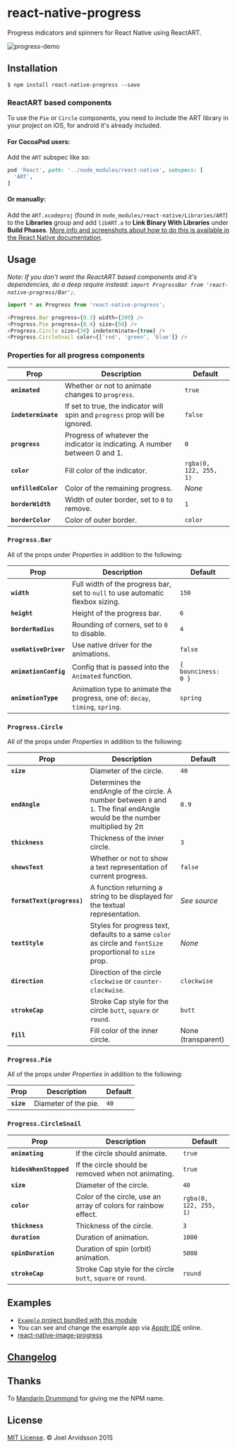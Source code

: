 # react-native-progress

Progress indicators and spinners for React Native using ReactART.

![progress-demo](https://cloud.githubusercontent.com/assets/378279/11212043/64fb1420-8d01-11e5-9ec0-5e175a837c62.gif)

## Installation

`$ npm install react-native-progress --save`

### ReactART based components

To use the `Pie` or `Circle` components, you need to include the ART library in your project on iOS, for android it's already included.

#### For CocoaPod users:

Add the `ART` subspec like so:
```ruby
pod 'React', path: '../node_modules/react-native', subspecs: [
  'ART',
]
```

#### Or manually:

Add the `ART.xcodeproj` (found in `node_modules/react-native/Libraries/ART`) to the **Libraries** group and add `libART.a` to **Link Binary With Libraries** under **Build Phases**. [More info and screenshots about how to do this is available in the React Native documentation](http://facebook.github.io/react-native/docs/linking-libraries-ios.html#content).

## Usage

*Note: If you don't want the ReactART based components and it's dependencies, do a deep require instead: `import ProgressBar from 'react-native-progress/Bar';`.*

```js
import * as Progress from 'react-native-progress';

<Progress.Bar progress={0.3} width={200} />
<Progress.Pie progress={0.4} size={50} />
<Progress.Circle size={30} indeterminate={true} />
<Progress.CircleSnail color={['red', 'green', 'blue']} />
```

### Properties for all progress components

| Prop | Description | Default |
|---|---|---|
|**`animated`**|Whether or not to animate changes to `progress`. |`true`|
|**`indeterminate`**|If set to true, the indicator will spin and `progress` prop will be ignored. |`false`|
|**`progress`**|Progress of whatever the indicator is indicating. A number between 0 and 1. |`0`|
|**`color`**|Fill color of the indicator. |`rgba(0, 122, 255, 1)`|
|**`unfilledColor`**|Color of the remaining progress. |*None*|
|**`borderWidth`**|Width of outer border, set to `0` to remove. |`1`|
|**`borderColor`**|Color of outer border. |`color`|

### `Progress.Bar`

All of the props under *Properties* in addition to the following:

| Prop | Description | Default |
|---|---|---|
|**`width`**|Full width of the progress bar, set to `null` to use automatic flexbox sizing. |`150`|
|**`height`**|Height of the progress bar. |`6`|
|**`borderRadius`**|Rounding of corners, set to `0` to disable. |`4`|
|**`useNativeDriver`**|Use native driver for the animations. |`false`|
|**`animationConfig`**|Config that is passed into the `Animated` function. |`{ bounciness: 0 }`|
|**`animationType`**|Animation type to animate the progress, one of: `decay`, `timing`, `spring`. |`spring`|

### `Progress.Circle`

All of the props under *Properties* in addition to the following:

| Prop | Description | Default |
|---|---|---|
|**`size`**|Diameter of the circle. |`40`|
|**`endAngle`**|Determines the endAngle of the circle. A number between `0` and `1`. The final endAngle would be the number multiplied by 2π   |`0.9`|
|**`thickness`**|Thickness of the inner circle. |`3`|
|**`showsText`**|Whether or not to show a text representation of current progress. |`false`|
|**`formatText(progress)`**|A function returning a string to be displayed for the textual representation. |*See source*|
|**`textStyle`**|Styles for progress text, defaults to a same `color` as circle and `fontSize` proportional to `size` prop. |*None*|
|**`direction`**|Direction of the circle `clockwise` or `counter-clockwise`. |`clockwise`|
|**`strokeCap`**|Stroke Cap style for the circle `butt`, `square` or `round`. |`butt`|
|**`fill`**|Fill color of the inner circle. |None (transparent)|

### `Progress.Pie`

All of the props under *Properties* in addition to the following:

| Prop | Description | Default |
|---|---|---|
|**`size`**|Diameter of the pie. |`40`|

### `Progress.CircleSnail`

| Prop | Description | Default |
|---|---|---|
|**`animating`**|If the circle should animate. |`true`|
|**`hidesWhenStopped`**|If the circle should be removed when not animating. |`true`|
|**`size`**|Diameter of the circle. |`40`|
|**`color`**|Color of the circle, use an array of colors for rainbow effect. |`rgba(0, 122, 255, 1)`|
|**`thickness`**|Thickness of the circle. |`3`|
|**`duration`**|Duration of animation. |`1000`|
|**`spinDuration`**|Duration of spin (orbit) animation. |`5000`|
|**`strokeCap`**|Stroke Cap style for the circle `butt`, `square` or `round`. |`round`|

## Examples

* [`Example` project bundled with this module](https://github.com/oblador/react-native-progress/tree/master/Example)
* You can see and change the example app via [Appitr IDE](https://ide.appitr.com/public/ide/52-elated-toe) online.
* [react-native-image-progress](https://github.com/oblador/react-native-image-progress)

## [Changelog](https://github.com/oblador/react-native-progress/releases)

## Thanks

To [Mandarin Drummond](https://github.com/MandarinConLaBarba) for giving me the NPM name.

## License

[MIT License](http://opensource.org/licenses/mit-license.html). © Joel Arvidsson 2015
